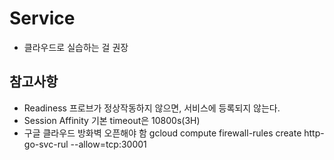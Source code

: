 # Service
- 클라우드로 실습하는 걸 권장

## 참고사항
- Readiness 프로브가 정상작동하지 않으면, 서비스에 등록되지 않는다.
- Session Affinity 기본 timeout은 10800s(3H)
- 구글 클라우드 방화벽 오픈해야 함
    gcloud compute firewall-rules create http-go-svc-rul --allow=tcp:30001
